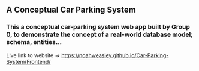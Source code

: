 ## A Conceptual Car Parking System

### This a conceptual car-parking system web app built by Group 0, to demonstrate the concept of a real-world database model; schema, entities...

Live link to website => https://noahweasley.github.io/Car-Parking-System/Frontend/
